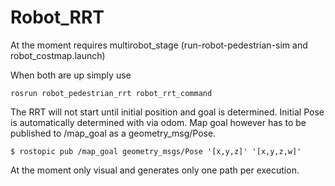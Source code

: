 # Robot_RRT

At the moment requires multirobot_stage (run-robot-pedestrian-sim and robot_costmap.launch)

When both are up simply use
<pre><code>rosrun robot_pedestrian_rrt robot_rrt_command</code></pre>
The RRT will not start until initial position and goal is determined. Initial Pose is automatically determined with via odom.
Map goal however has to be published to /map_goal as a geometry_msg/Pose.
<pre><code>$ rostopic pub /map_goal geometry_msgs/Pose '[x,y,z]' '[x,y,z,w]'</code></pre>
At the moment only visual and generates only one path per execution.
